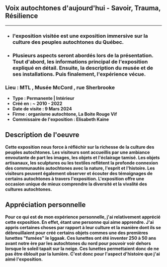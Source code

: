 ## **Voix autochtones d'aujourd'hui - Savoir, Trauma, Résilience**
__________
- ### **l'exposition visitée est une exposition immersive sur la culture des peuples autochtones du Québec.**
- ### **Plusieurs aspects seront abordés lors de la présentation. Tout d'abord, les informations principal de l'exposition expliqué en détail. Ensuite, la description du musée et de ses installations. Puis finalement, l'expérience vécue.**

### **Lieu : MTL , Musée McCord** ,  rue Sherbrooke
 - **Type : Permanente | Intérieur**
 - **Créé en : ~ 2010 - 2022**
 - **Date de visite : 9 Mars 2024**
 - **Firme : organisme autochtone, La Boite Rouge Vif**
 - **Commissaire de l'exposition : Elisabeth Kaine**

## **Description de l'oeuvre**

**Cette exposition nous force à réfléchir sur la richesse de la culture des peuples autochtones. Les visiteurs sont accueillis par une ambiance envoutante de part les images, les objets et l'éclairage tamisé. Les objets artisanaux, les sculptures ou les textiles reflètent la profonde connexion des communautés autochtones avec la nature, l'esprit et l'histoire. Les visiteurs peuvent également observer et écouter des témoignages de certains autochtones à travers l'exposition. L'exposition offre une occasion unique de mieux comprendre la diversité et la vivalité des cultures autochtones.** 

## **Appréciation personnelle**
**Pour ce qui est de mon expérience personnelle, j'ai relativement apprécié cette exposition. En effet, étant une personne qui aime apprendre. J'ai appris certaines choses par rapport à leur culture et la manière dont ils se débrouillaient pour créé certains objets commes une des premières lunettes "fumées" le Iggaak. Ces lunettes ont été inventer 250 à 50 ans avant notre ère par les autochtones du nord pour pouvoir voir dehors lorsque le soleil tapait sur la neige. Ces lunettes permettaient donc de ne pas être éblouit par la lumière. C'est donc pour l'aspect d'histoire que j'ai aimé l'exposition.**


